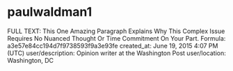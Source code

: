 # paulwaldman1

FULL TEXT: This One Amazing Paragraph Explains Why This Complex Issue Requires No Nuanced Thought Or Time Commitment On Your Part.
Formula: a3e57e84cc194d7f9738593f9a3e93fe
created_at: June 19, 2015 4:07 PM (UTC)
user/description: Opinion writer at the Washington Post
user/location: Washington, DC